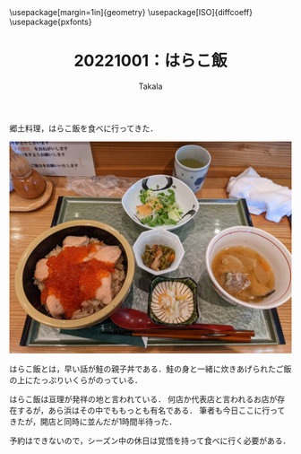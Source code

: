 ﻿---
title: 20221001：はらこ飯
yesterday: 20220930
tomorrow: 20221002
days: 9
author: Takala
header-includes:
  - \usepackage[margin=1in]{geometry}
  - \usepackage[ISO]{diffcoeff}
  - \usepackage{pxfonts}
---


郷土料理，はらこ飯を食べに行ってきた．


![はらこ飯](images/20221001.jpg)


はらこ飯とは，早い話が鮭の親子丼である．鮭の身と一緒に炊きあげられたご飯の上にたっぷりいくらがのっている．



はらこ飯は亘理が発祥の地と言われている．
何店か代表店と言われるお店が存在するが，あら浜はその中でももっとも有名である．
筆者も今日ここに行ってきたが，開店と同時に並んだが1時間半待った．


予約はできないので，シーズン中の休日は覚悟を持って食べに行く必要がある．


